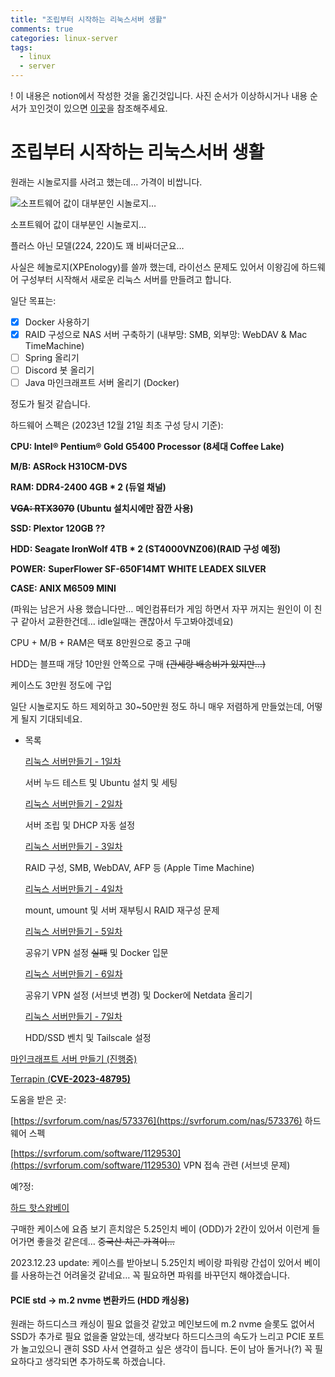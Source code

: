 ```yaml
---
title: "조립부터 시작하는 리눅스서버 생활"
comments: true
categories: linux-server
tags:
  - linux
  - server
---
```


! 이 내용은 notion에서 작성한 것을 옮긴것입니다. 사진 순서가 이상하시거나 내용 순서가 꼬인것이 있으면 [이곳](https://justyolo.notion.site/9765130d23254868b56e6e5ced441da8?pvs=4)을 참조해주세요.

# 조립부터 시작하는 리눅스서버 생활

원래는 시놀로지를 사려고 했는데… 가격이 비쌉니다.

![소프트웨어 값이 대부분인 시놀로지…](https://github.com/JustYOLO/justyolo.github.io/assets/31424495/bb755a33-ded6-4414-99e4-65e41335382b)

소프트웨어 값이 대부분인 시놀로지…

플러스 아닌 모델(224, 220)도 꽤 비싸더군요…

사실은 헤놀로지(XPEnology)를 쓸까 했는데, 라이선스 문제도 있어서 이왕김에 하드웨어 구성부터 시작해서 새로운 리눅스 서버를 만들려고 합니다.

일단 목표는: 

- [x]  Docker 사용하기
- [x]  RAID 구성으로 NAS 서버 구축하기 (내부망: SMB, 외부망: WebDAV & Mac TimeMachine)
- [ ]  Spring 올리기
- [ ]  Discord 봇 올리기
- [ ]  Java 마인크래프트 서버 올리기 (Docker)

정도가 될것 같습니다. 

하드웨어 스펙은 (2023년 12월 21일 최초 구성 당시 기준):

**CPU: Intel® Pentium® Gold G5400 Processor (8세대 Coffee Lake)**

**M/B: ASRock H310CM-DVS**

**RAM: DDR4-2400 4GB * 2 (듀얼 채널)**

**~~VGA: RTX3070~~ (Ubuntu 설치시에만 잠깐 사용)**

**SSD: Plextor 120GB ??** 

**HDD: Seagate IronWolf 4TB * 2 (ST4000VNZ06)(RAID 구성 예정)**

**POWER:** **SuperFlower SF-650F14MT WHITE LEADEX SILVER**

**CASE: ANIX M6509 MINI**

(파워는 남은거 사용 했습니다만… 메인컴퓨터가 게임 하면서 자꾸 꺼지는 원인이 이 친구 같아서 교환한건데… idle일때는 괜찮아서 두고봐야겠네요)

CPU + M/B + RAM은 택포 8만원으로 중고 구매

HDD는 블프때 개당 10만원 안쪽으로 구매 ~~(관세랑 배송비가 있지만…)~~

케이스도 3만원 정도에 구입

일단 시놀로지도 하드 제외하고 30~50만원 정도 하니 매우 저렴하게 만들었는데, 어떻게 될지 기대되네요.

- 목록
    
    [리눅스 서버만들기 - 1일차](../Server1)
    
    서버 누드 테스트 및 Ubuntu 설치 및 세팅
    
    [리눅스 서버만들기 - 2일차](../Server2)
    
    서버 조립 및 DHCP 자동 설정
    
    [리눅스 서버만들기 - 3일차](../Server3)
    
    RAID 구성, SMB, WebDAV, AFP 등 (Apple Time Machine)
    
    [리눅스 서버만들기 - 4일차](../Server4)
    
    mount, umount 및 서버 재부팅시 RAID 재구성 문제
    
    [리눅스 서버만들기 - 5일차](../Server5)
    
    공유기 VPN 설정 ~~실패~~ 및 Docker 입문
    
    [리눅스 서버만들기 - 6일차](../Server6)
    
    공유기 VPN 설정 (서브넷 변경) 및 Docker에 Netdata 올리기 
    
    [리눅스 서버만들기 - 7일차](../Server7)
    
    HDD/SSD 벤치 및 Tailscale 설정
    

[마인크래프트 서버 만들기 (진행중)](../ServerMine)

[Terrapin (**CVE-2023-48795)**](../Server-Terrapin)

도움을 받은 곳:

[https://svrforum.com/nas/573376](https://svrforum.com/nas/573376) 하드웨어 스펙

[https://svrforum.com/software/1129530](https://svrforum.com/software/1129530) VPN 접속 관련 (서브넷 문제)

예?정:

 [하드 핫스왑베이](https://ko.aliexpress.com/item/1005004679846265.html?srcSns=sns_Copy&spreadType=socialShare&bizType=ProductDetail&social_params=21209143504&tt=MG&shareId=21209143504&businessType=ProductDetail&platform=AE&afSmartRedirect=y)

구매한 케이스에 요즘 보기 흔치않은 5.25인치 베이 (ODD)가 2칸이 있어서 이런게 들어가면 좋을것 같은데… ~~중국산 치곤 가격이…~~

2023.12.23 update: 케이스를 받아보니 5.25인치 베이랑 파워랑 간섭이 있어서 베이를 사용하는건 어려울것 같네요… 꼭 필요하면 파워를 바꾸던지 해야겠습니다.

#### PCIE std → m.2 nvme 변환카드 (HDD 캐싱용)

원래는 하드디스크 캐싱이 필요 없을것 같았고 메인보드에 m.2 nvme 슬롯도 없어서 SSD가 추가로 필요 없을줄 알았는데, 생각보다 하드디스크의 속도가 느리고 PCIE 포트가 놀고있으니 괜히 SSD 사서 연결하고 싶은 생각이 듭니다. 돈이 남아 돌거나(?) 꼭 필요하다고 생각되면 추가하도록 하겠습니다.
